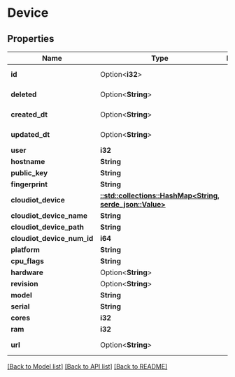 # Device

## Properties

Name | Type | Description | Notes
------------ | ------------- | ------------- | -------------
**id** | Option<**i32**> |  | [optional][readonly]
**deleted** | Option<**String**> |  | [optional][readonly]
**created_dt** | Option<**String**> |  | [optional][readonly]
**updated_dt** | Option<**String**> |  | [optional][readonly]
**user** | **i32** |  | 
**hostname** | **String** |  | 
**public_key** | **String** |  | 
**fingerprint** | **String** |  | 
**cloudiot_device** | [**::std::collections::HashMap<String, serde_json::Value>**](serde_json::Value.md) |  | 
**cloudiot_device_name** | **String** |  | 
**cloudiot_device_path** | **String** |  | 
**cloudiot_device_num_id** | **i64** |  | 
**platform** | **String** |  | 
**cpu_flags** | **String** |  | 
**hardware** | Option<**String**> |  | [optional]
**revision** | Option<**String**> |  | [optional]
**model** | **String** |  | 
**serial** | **String** |  | 
**cores** | **i32** |  | 
**ram** | **i32** |  | 
**url** | Option<**String**> |  | [optional][readonly]

[[Back to Model list]](../README.md#documentation-for-models) [[Back to API list]](../README.md#documentation-for-api-endpoints) [[Back to README]](../README.md)



